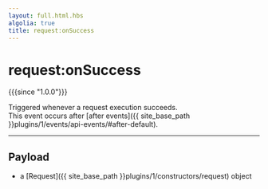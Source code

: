 ```yaml
---
layout: full.html.hbs
algolia: true
title: request:onSuccess
---
```


# request:onSuccess

{{{since "1.0.0"}}}

Triggered whenever a request execution succeeds.  
This event occurs after [after events]({{ site_base_path }}plugins/1/events/api-events/#after-default).

---

## Payload

* a [Request]({{ site_base_path }}plugins/1/constructors/request) object
